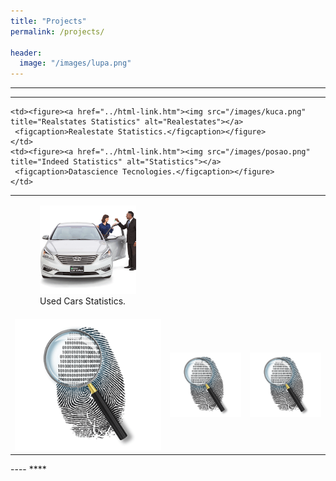 ```yaml
---
title: "Projects"
permalink: /projects/

header:
  image: "/images/lupa.png"
---
```

----
****
<table>
  <tr>
    <td><figure><a href="../html-link.htm"><img src="/images/cars_sales.png" title="Used Cars Statistics" alt="Statistics"></a>
     <figcaption>Used Cars Statistics.</figcaption></figure>
    </td>

    <td><figure><a href="../html-link.htm"><img src="/images/kuca.png" title="Realstates Statistics" alt="Realestates"></a>
     <figcaption>Realestate Statistics.</figcaption></figure>
    </td>
    <td><figure><a href="../html-link.htm"><img src="/images/posao.png" title="Indeed Statistics" alt="Statistics"></a>
     <figcaption>Datascience Tecnologies.</figcaption></figure>
    </td>
  </tr>
  <tr>
   <td><a href="../html-link.htm"><img src="/images/placeholder.png" title="White flower" alt="Flower"></a></td>
    <td><a href="../html-link.htm"><img src="/images/placeholder.png"  title="White flower" alt="Flower"></a></td>
    <td><a href="../html-link.htm"><img src="/images/placeholder.png"  title="White flower" alt="Flower"></a></td>
  </tr>
</table>
----
****
